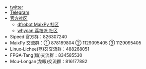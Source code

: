 
* [twitter](twitter.com/SipeedIO)
* [Telegram](t.me/sipeed)
* [官方社区](bbs.sipeed.com)
  * [dfrobot MaixPy 社区](https://mc.dfrobot.com.cn/forum-maixpy-1.html)
  * [whycan 荔枝派 社区](https://whycan.com/f_17.html)
* Sipeed 官方群：826307240
* MaixPy 交流群：① 878189804 ② 1129095405 ③ 1129095405
* Linux-Lichee(荔枝)交流群：488268051
* FPGA-Tang(糖)交流群：834585530
* Mcu-Longan(龙眼)交流群：816177882
